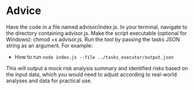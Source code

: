 # Advice 

Have the code in a file named advisor/index.js.
In your terminal, navigate to the directory containing advisor.js.
Make the script executable (optional for Windows): chmod +x advisor.js.
Run the tool by passing the tasks JSON string as an argument. For example:

* How to run
`node index.js --file ../tasks_executor/output.json`

This will output a mock risk analysis summary and identified risks based on the input data, which you would need to adjust according to real-world analyses and data for practical use.